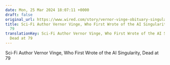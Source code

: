 ```yaml
---
date: Mon, 25 Mar 2024 18:07:11 +0000
draft: false
original_url: https://www.wired.com/story/vernor-vinge-obituary-singularity/
title: Sci-Fi Author Vernor Vinge, Who First Wrote of the AI Singularity, Dead at
  79
translationKey: Sci-Fi Author Vernor Vinge, Who First Wrote of the AI Singularity,
  Dead at 79
---
```


Sci-Fi Author Vernor Vinge, Who First Wrote of the AI Singularity, Dead at 79